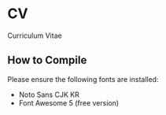 # CV

Curriculum Vitae

## How to Compile

Please ensure the following fonts are installed:

- Noto Sans CJK KR
- Font Awesome 5 (free version)

